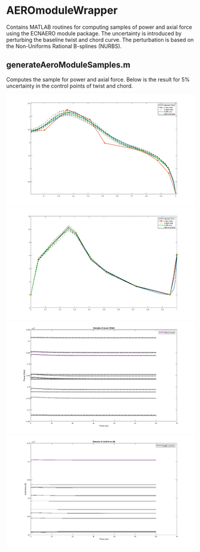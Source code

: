 # AEROmoduleWrapper
Contains MATLAB routines for computing samples of power and axial force using the ECNAERO module package. The uncertainty is introduced by perturbing the baseline twist and chord curve. The perturbation is based on the Non-Uniforms Rational B-splines (NURBS).

## generateAeroModuleSamples.m
Computes the sample for power and axial force. Below is the result for 5% uncertainty in the control points of twist and chord.

<img src="./images/chord_samples.png" width="600" height="300">

<img src="./images/twist_samples.png" width="600" height="300">

<img src="./images/power_samples.png" width="600" height="300">

<img src="./images/Axial_force_samples.png" width="600" height="300">
